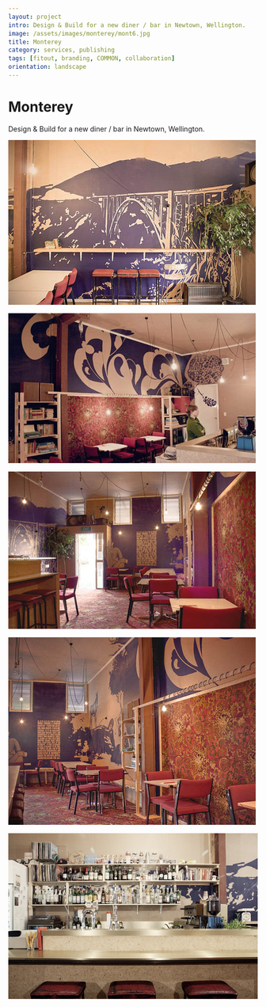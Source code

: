 ```yaml
---
layout: project
intro: Design & Build for a new diner / bar in Newtown, Wellington. 
image: /assets/images/monterey/mont6.jpg
title: Monterey
category: services, publishing
tags: [fitout, branding, COMMON, collaboration]
orientation: landscape
---
```


# Monterey

Design & Build for a new diner / bar in Newtown, Wellington. 

![](/assets/images/monterey/mont1.jpg)

![](/assets/images/monterey/mont2.jpg)

![](/assets/images/monterey/mont3.jpg)

![](/assets/images/monterey/mont4.jpg)

![](/assets/images/monterey/mont5.jpg)

